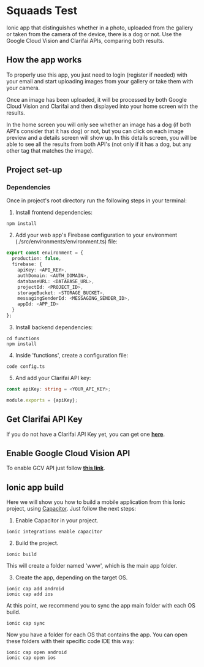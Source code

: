 # Squaads Test
Ionic app that distinguishes whether in a photo, uploaded from the gallery or taken from the camera of the device, there is a dog or not. Use the Google Cloud Vision and Clarifai APIs, comparing both results.

  ## How the app works
  
To properly use this app, you just need to login (register if needed) with your email and start uploading images from your gallery or take them with your camera.
  
  Once an image has been uploaded, it will be processed by both Google Cloud Vision and Clarifai and then displayed into your home screen with the results.
  
  In the home screen you will only see whether an image has a dog (if both API's consider that it has dog) or not, but you can click on each image preview and a details screen will show up. In this details screen, you will be able to see all the results from both API's (not only if it has a dog, but any other tag that matches the image).

## Project set-up

### Dependencies
Once in project's root directory run the following steps in your terminal:
1. Install frontend dependencies:
```Shell
npm install
```

2. Add your web app's Firebase configuration to your environment (./src/environments/environment.ts) file:

```Typescript
export const environment = {
  production: false,
  firebase: {
    apiKey: <API_KEY>,
    authDomain: <AUTH_DOMAIN>,
    databaseURL: <DATABASE_URL>,
    projectId: <PROJECT_ID>,
    storageBucket: <STORAGE_BUCKET>,
    messagingSenderId: <MESSAGING_SENDER_ID>,
    appId: <APP_ID>
  } 
};
```

3. Install backend dependencies:
```Shell
cd functions
npm install
```
4. Inside 'functions', create a configuration file: 
```Shell
code config.ts
```
5. And add your Clarifai API key:
```Typescript
const apiKey: string = <YOUR_API_KEY>;

module.exports = {apiKey}; 
```


## Get Clarifai API Key

If you do not have a Clarifai API Key yet, you can get one __[here](https://clarifai.com)__.

## Enable Google Cloud Vision API

To enable GCV API just follow __[this link](https://console.cloud.google.com/flows/enableapi?apiid=vision.googleapis.com&redirect=https%3A%2F%2Fconsole.cloud.google.com&hl=es&_ga=2.1594545.-1071505474.1574962685)__.



## Ionic app build

Here we will show you how to build a mobile application from this Ionic project, using [Capacitor](https://capacitor.ionicframework.com). Just follow the next steps:

1. Enable Capacitor in your project.
```Shell
ionic integrations enable capacitor
```

2. Build the project.
```Shell
ionic build
```
This will create a folder named 'www', which is the main app folder.

3. Create the app, depending on the target OS.
```Shell
ionic cap add android
ionic cap add ios
```

At this point, we recommend you to sync the app main folder with each OS build.
```Shell
ionic cap sync
```

Now you have a folder for each OS that contains the app. You can open these folders with their specific code IDE this way:
```Shell
ionic cap open android
ionic cap open ios
```